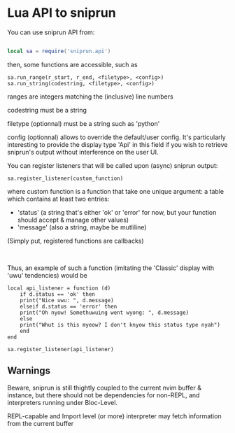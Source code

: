 # Lua API to sniprun

You can use sniprun API from:

```lua

local sa = require('sniprun.api')

```

then, some functions are accessible, such as

```
sa.run_range(r_start, r_end, <filetype>, <config>)
sa.run_string(codestring, <filetype>, <config>)

```

ranges are integers matching the (inclusive) line numbers

codestring must be a string

filetype (optionnal) must be a string such as 'python'

config (optionnal) allows to override the default/user config. It's particularly interesting to provide the display type 'Api' in this field if you wish to retrieve sniprun's output without interference on the user UI.


You can register listeners that will be called upon (async) sniprun output:


```
sa.register_listener(custom_function)
```

where custom function is a function that take one unique argument: a table which contains at least two entries:

 - 'status' (a string that's either 'ok' or 'error' for now, but your function should accept & manage other values)
 - 'message' (also a string, maybe be mutliline)

(Simply put, registered functions are callbacks)



​
​

Thus, an example of such a function (imitating the 'Classic' display with 'uwu' tendencies) would be

```
local api_listener = function (d)
    if d.status == 'ok' then
	print("Nice uwu: ", d.message)
    elseif d.status == 'error' then
	print("Oh nyow! Somethuwuing went wyong: ", d.message)
    else 
	print("Whut is this myeow? I don't knyow this status type nyah")
    end
end

sa.register_listener(api_listener)
```


## Warnings

Beware, sniprun is still thightly coupled to the current nvim buffer & instance, but there should not be dependencies for non-REPL, and interpreters running under Bloc-Level. 

REPL-capable and Import level (or more) interpreter may fetch information from the current buffer
    


